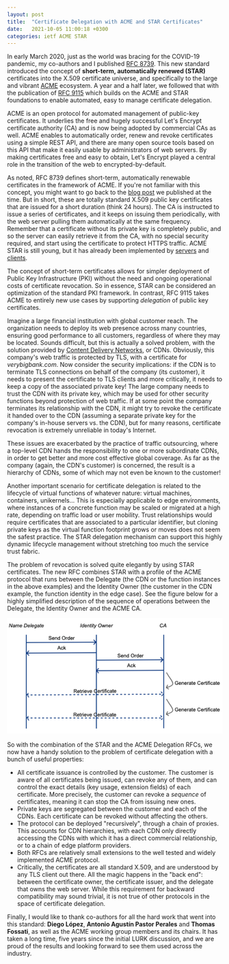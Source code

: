 ```yaml
---
layout: post
title:  "Certificate Delegation with ACME and STAR Certificates"
date:   2021-10-05 11:00:18 +0300
categories: ietf ACME STAR
---
```

In early March 2020, just as the world was bracing for the COVID-19 pandemic, my co-authors and I published [RFC 8739](https://www.rfc-editor.org/rfc/rfc8739.html). This new standard introduced the concept of **short-term, automatically renewed (STAR)** certificates into the X.509 certificate universe, and specifically to the large and vibrant [ACME](https://en.wikipedia.org/wiki/Automated_Certificate_Management_Environment) ecosystem. A year and a half later, we followed that with the publication of [RFC 9115](https://www.rfc-editor.org/rfc/rfc9115.html) which builds on the ACME and STAR foundations to enable automated, easy to manage certificate delegation.

ACME is an open protocol for automated management of public-key certificates. It underlies the free and  hugely successful Let's Encrypt certificate authority (CA) and is now being adopted by commercial CAs as well. ACME enables to automatically order, renew and revoke certificates using a simple REST API, and there are many open source tools based on this API that make it easily usable by administrators of web servers. By making certificates free and easy to obtain, Let's Encrypt played a central role in the transition of the web to encrypted-by-default.

As noted, RFC 8739 defines short-term, automatically renewable certificates in the framework of ACME. If you're not familiar with this concept, you might want to go back to the [blog post](https://yaronf.svbtle.com/just-published-short-term-certificates-acme) we published at the time. But in short, these are totally standard X.509 public key certificates that are issued for a short duration (think 24 hours). The CA is instructed to issue a series of certificates, and it keeps on issuing them periodically, with the web server pulling them automatically at the same frequency. Remember that a certificate without its private key is completely public, and so the server can easily retrieve it from the CA, with no special security required, and start using the certificate to protect HTTPS traffic. ACME STAR is still young, but it has already been implemented by [servers](https://gitlab.com/platynum/certification-authority/flows) and [clients](https://github.com/shred/acme4j/blob/master/src/doc/docs/usage/order.md).

The concept of short-term certificates allows for simpler deployment of Public Key Infrastructure (PKI) without the need and ongoing operational costs of certificate revocation. So in essence, STAR can be considered an optimization of the standard PKI framework. In contrast, RFC 9115 takes ACME to entirely new use cases by supporting *delegation* of public key certificates.

Imagine a large financial institution with global customer reach. The organization needs to deploy its web presence across many countries, ensuring good performance to all customers, regardless of where they may be located. Sounds difficult, but this is actually a solved problem, with the solution provided by [Content Delivery Networks](https://en.wikipedia.org/wiki/Content_delivery_network), or CDNs. Obviously, this company's web traffic is protected by TLS, with a certificate for *verybigbank.com*. Now consider the security implications: if the CDN is to terminate TLS connections on behalf of the company (its customer), it needs to present the certificate to TLS clients and more critically, it needs to keep a copy of the associated private key! The large company needs to trust the CDN with its private key, which may be used for other security functions beyond protection of web traffic. If at some point the company terminates its relationship with the CDN, it might try to revoke the certificate it handed over to the CDN (assuming a separate private key for the company's in-house servers vs. the CDN), but for many reasons, certificate revocation is extremely unreliable in today's Internet.

These issues are exacerbated by the practice of traffic outsourcing, where a top-level CDN hands the responsibility to one or more subordinate CDNs, in order to get better and more cost effective global coverage. As far as the company (again, the CDN's customer) is concerned, the result is a hierarchy of CDNs, some of which may not even be known to the customer!

Another important scenario for certificate delegation is related to the lifecycle of virtual functions of whatever nature: virtual machines, containers, unikernels... This is especially applicable to edge environments, where instances of a concrete function may be scaled or migrated at a high rate, depending on traffic load or user mobility. Trust relationships would require certificates that are associated to a particular identifier, but cloning private keys as the virtual function footprint grows or moves does not seem the safest practice. The STAR delegation mechanism can support this highly dynamic lifecycle management without stretching too much the service trust fabric.

The problem of revocation is solved quite elegantly by using STAR certificates. The new RFC combines STAR with a profile of the ACME protocol that runs between the Delegate (the CDN or the function instances in the above examples) and the Identity Owner (the customer in the CDN example, the function identity in the edge case). See the figure below for a highly simplified description of the sequence of operations between the Delegate, the Identity Owner and the ACME CA.

![Image](/assets/star-seq.png)

So with the combination of the STAR and the ACME Delegation RFCs, we now have a handy solution to the problem of certificate delegation with a bunch of useful properties:

*  All certificate issuance is controlled by the customer. The customer is aware of all certificates being issued, can revoke any of them, and can control the exact details (key usage, extension fields) of each certificate. More precisely, the customer can revoke a *sequence* of certificates, meaning it can stop the CA from issuing new ones.
* Private keys are segregated between the customer and each of the CDNs. Each certificate can be revoked without affecting the others.
* The protocol can be deployed "recursively", through a chain of proxies. This accounts for CDN hierarchies, with each CDN only directly accessing the CDNs with which it has a direct commercial relationship, or to a chain of edge platform providers.
* Both RFCs are relatively small extensions to the well tested and widely implemented ACME protocol.
* Critically, the certificates are all standard X.509, and are understood by any TLS client out there. All the magic happens in the "back end": between the certificate owner, the certificate issuer, and the delegate that owns the web server. While this requirement for backward compatibility may sound trivial, it is not true of other protocols in the space of certificate delegation.

Finally, I would like to thank co-authors for all the hard work that went into this standard: **Diego López**, **Antonio Agustín Pastor Perales** and **Thomas Fossati**, as well as the ACME working group members and its chairs. It has taken a long time, five years since the initial LURK discussion, and we are proud of the results and looking forward to see them used across the industry.
